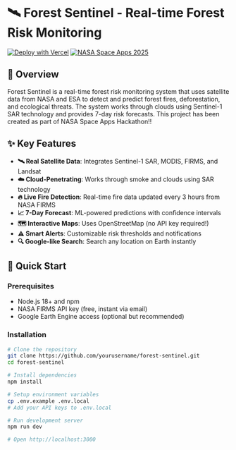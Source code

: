 # 🛰️ Forest Sentinel - Real-time Forest Risk Monitoring

[![Deploy with Vercel](https://vercel.com/button)](https://vercel.com/new/clone?repository-url=https://github.com/yourusername/forest-sentinel)
[![NASA Space Apps 2025](https://img.shields.io/badge/NASA-Space%20Apps%202025-blue)](https://www.spaceappschallenge.org/)

## 🌲 Overview

Forest Sentinel is a real-time forest risk monitoring system that uses satellite data from NASA and ESA to detect and predict forest fires, deforestation, and ecological threats. The system works through clouds using Sentinel-1 SAR technology and provides 7-day risk forecasts. This project has been created as part of NASA Space Apps Hackathon!!

## ✨ Key Features

- **🛰️ Real Satellite Data**: Integrates Sentinel-1 SAR, MODIS, FIRMS, and Landsat
- **☁️ Cloud-Penetrating**: Works through smoke and clouds using SAR technology  
- **🔥 Live Fire Detection**: Real-time fire data updated every 3 hours from NASA FIRMS
- **📈 7-Day Forecast**: ML-powered predictions with confidence intervals
- **🗺️ Interactive Maps**: Uses OpenStreetMap (no API key required!)
- **⚠️ Smart Alerts**: Customizable risk thresholds and notifications
- **🔍 Google-like Search**: Search any location on Earth instantly

## 🚀 Quick Start

### Prerequisites

- Node.js 18+ and npm
- NASA FIRMS API key (free, instant via email)
- Google Earth Engine access (optional but recommended)

### Installation
```bash
# Clone the repository
git clone https://github.com/yourusername/forest-sentinel.git
cd forest-sentinel

# Install dependencies
npm install

# Setup environment variables
cp .env.example .env.local
# Add your API keys to .env.local

# Run development server
npm run dev

# Open http://localhost:3000
